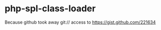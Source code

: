 php-spl-class-loader
====================

Because github took away git:// access to https://gist.github.com/221634
